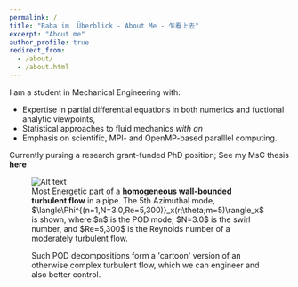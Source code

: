 ```yaml
---
permalink: /
title: "Raba im  Überblick - About Me - 乍看上去"
excerpt: "About me"
author_profile: true
redirect_from: 
  - /about/
  - /about.html
---
```


I am a student in Mechanical Engineering with:
* Expertise in partial differential equations in both numerics and fuctional analytic viewpoints,
* Statistical approaches to fluid mechanics <i>with an</i>
* Emphasis on scientific, MPI- and OpenMP-based paralllel computing.

Currently pursing a research grant-funded PhD position; See my MsC thesis <b>here</b>

<figure>
  <img src="/images/m5.gif" alt="Alt text">
  <figcaption>Most Energetic part of a <b>homogeneous wall-bounded turbulent flow</b> in a pipe. The 5th Azimuthal mode, $\langle\Phi^{(n=1,N=3.0,Re=5,300)}_x(r;\theta;m=5)\rangle_x$ is shown, where $n$ is the POD mode, $N=3.0$ is the swirl number, and $Re=5,300$ is the Reynolds number of a moderately turbulent flow. 
  
Such POD decompositions form a 'cartoon' version of an otherwise complex turbulent flow, which we can engineer and also better control.</figcaption>
</figure>
